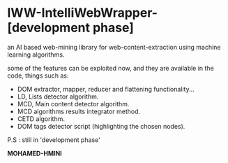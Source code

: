 # IWW-IntelliWebWrapper- [development phase]
an AI based web-mining library for web-content-extraction using machine learning algorithms.

some of the features can be exploited now, and they are available in the code, things such as:
  
  - DOM extractor, mapper, reducer and flattening functionality...
  - LD, Lists detector algorithm.
  - MCD, Main content detector algorithm.
  - MCD algorithms results integrator method.
  - CETD algorithm.
  - DOM tags detector script (highlighting the chosen nodes).


P.S : still in 'development phase'



**MOHAMED-HMINI**
